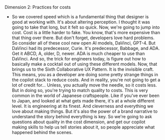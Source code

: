 Dimension 2: Practices for costs
- So we covered speed which is a fundamental thing that designer is good at working with. It's about altering perception. I thought it was going to take that long, but it felt so quick. Now, we're going to jump into cost. Cost is a little harder to fake. You know, that's more expensive than that thing over there. But don't forget, developers love hard problems. So consider all of these cool new open AI models, DaVinci, GPT-4. But DaVinci had its predecessor, Curie. It's predecessor, Babbage, and ADA. Get it ABCD, A, older, D, newer. ADA is much cheaper to use than DaVinci. And so, the trick for engineers today, is figure out how to basically make a cocktail out of using these different models. Now, that brings us to the Sixth Collaborative UX Pattern. It is the invisible craft. This means, you as a developer are doing some pretty strange things in the copilot stack to reduce costs. And in reality, you're not going to get a lot of credit for... Unless, you actually move the needle, so it costs less. But in doing so, you're trying to match quality to costs. This is very common in the world of Japanese craftspeople. Like if you've ever been to Japan, and looked at what gets made there, it's at a whole different level. It is engineering at its finest. And cleverness and everything we love about making things. But it's also the power of a brand narrative to understand the story behind everything is key. So we're going to ask questions about quality in the cost dimension, and get our copilot making skills to help us tell stories about it, so people appreciate what happened behind the scenes.